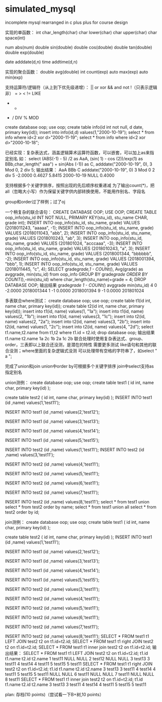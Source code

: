 # simulated_mysql
incomplete mysql rearranged in c plus plus for course design

实现的单函数：
int char_length(char)
char lower(char)
char upper(char)
char space(int)

num abs(num)
double sin(double)
double cos(double)
double tan(double)
double exp(double)

date adddate(d,n)
time addtime(d,n)

实现的聚合函数：
double avg(double)
int count(exp)
auto max(exp)
auto min(exp)


支持运算符/逻辑符（从上到下优先级递增）：
|| or xor
&& and
not !（只表示逻辑非）
= > < != LIKE
+ -
* / DIV % MOD


create database oop;
use oop;
create table info(id int not null, d date, primary key(id));
insert into info(id,d) values(1,"2000-10-19");
select * from info where id<2 xor d>"2000-11-19";
select * from info where id<2 xor d>"2000-10-18";

已经实现：复杂表达式，涵盖逻辑算术运算符函数，可以嵌套，可以加上as来指定别名
如：
select (ABS(-1) - 5) /2 as AaA, (sin( 1) - cos (2))/exp(1) as BBb,char_length("  aaa") + sin(Abs (-1)) as C, adddate("2000-10-19", 0), 3 Mod 0, 2 div 5;
输出结果：
AaA     BBb     C       adddate("2000-10-19", 0)        3 Mod 0 2 div 5
-2.0000 0.4627  5.8415  2000-10-19      NULL    0.4000

支持根据多个关键字排序，按照出现的先后顺序权重递减
为了输出count(*)，把all（忽略大小写）作为保留关键字供内部转换使用，不能用作别名、字段名

group和order过了样例；过了oj

一个稍复杂的联合语句：
CREATE DATABASE OOP;
USE OOP;
CREATE TABLE oop_info(stu_id INT NOT NULL, PRIMARY KEY(stu_id), stu_name CHAR, grade int);
INSERT INTO oop_info(stu_id, stu_name, grade) VALUES (2018011243, "aaaaa", -1);
INSERT INTO oop_info(stu_id, stu_name, grade) VALUES (2018011043, "abb", 2);
INSERT INTO oop_info(stu_id, stu_name, grade) VALUES (2018010243, "ab", 3);
INSERT INTO oop_info(stu_id, stu_name, grade) VALUES (201801024, "acccaaa", -3);
INSERT INTO oop_info(stu_id, stu_name, grade) VALUES (2018010243, "a", 3);
INSERT INTO oop_info(stu_id, stu_name, grade) VALUES (2018001344, "bbbbbb", -2);
INSERT INTO oop_info(stu_id, stu_name, grade) VALUES (2018001394, "bbb", 1);
INSERT INTO oop_info(stu_id, stu_name, grade) VALUES (2018011445, "c", 4);
SELECT grade*grade,1 - COUNt(*), Avg(grade) as avggrade, min(stu_id) from oop_info GROUP BY grade*grade ORDER BY COUNT(*),-min(stu_id) where char_length(stu_name)+grade = 4;
DROP DATABASE OOP;
输出结果
grade*grade     1 - COUNt(*)    avggrade        min(stu_id)
4       0       -2.0000 2018001344
1       -1      0.0000  2018001394
9       -1      0.0000  201801024

多表联合where测试：
create database oop;
use oop;
create table t1(id int, name char, primary key(id));
create table t2(id int, name char, primary key(id));
insert into t1(id, name) values(1, "1a");
insert into t1(id, name) values(2, "1b");
insert into t1(id, name) values(3, "1c");
insert into t2(id, name) values(2, "2a");
insert into t2(id, name) values(3, "2b");
insert into t2(id, name) values(1, "2c");
insert into t2(id, name) values(4, "2d");
select t1.name,t2.name from t1,t2 where t1.id = t2.id;
drop database oop;
输出结果
t1.name t2.name
1a      2c
1b      2a
1c      2b
联合处理时使用复杂表达式、group、order，三表即以上联合还没测，是潜在的特性
需要更多测试
like语句和其他的联合没测；where里面的复杂逻辑式没测
可以处理带有空格的字符串了，如select " a ";

完成了union和join
union中order by可根据多个关键字排序
join中select支持as指定别名

union测例：
create database oop;
use oop;
create table test1 (
id int,
 name char, primary key(id)
);

create table test2 (
id int,
 name char, primary key(id)
);
INSERT INTO test1 (id ,name) values(1,'test11');

INSERT INTO test1 (id ,name) values(2,'test12');

INSERT INTO test1 (id ,name) values(3,'test13');

INSERT INTO test1 (id ,name) values(4,'test14');

INSERT INTO test1 (id ,name) values(5,'test15');


INSERT INTO test2 (id ,name) values(1,'test11');
INSERT INTO test2 (id ,name) values(3,'test11');

INSERT INTO test2 (id ,name) values(4,'test11');

INSERT INTO test2 (id ,name) values(5,'test11');

INSERT INTO test2 (id ,name) values(6,'test11');

INSERT INTO test2 (id ,name) values(7,'test11');

INSERT INTO test2 (id ,name) values(8,'test11');
select * from test1 union select * from test2 order by name;
select * from test1 union all select * from test2 order by id;

join测例：
create database oop;
use oop;
create table test1 (
id int,
 name char, primary key(id)
);

create table test2 (
id int,
 name char, primary key(id)
);
INSERT INTO test1 (id ,name) values(1,'test11');

INSERT INTO test1 (id ,name) values(2,'test12');

INSERT INTO test1 (id ,name) values(3,'test13');

INSERT INTO test1 (id ,name) values(4,'test14');

INSERT INTO test1 (id ,name) values(5,'test15');


INSERT INTO test2 (id ,name) values(3,'test11');

INSERT INTO test2 (id ,name) values(4,'test11');

INSERT INTO test2 (id ,name) values(5,'test11');

INSERT INTO test2 (id ,name) values(6,'test11');

INSERT INTO test2 (id ,name) values(7,'test11');

INSERT INTO test2 (id ,name) values(8,'test11');
SELECT * FROM test1 t1 LEFT JOIN  test2 t2 on t1.id=t2.id;
SELECT * FROM test1 t1 right JOIN  test2 t2 on t1.id=t2.id;
SELECT * FROM test1 t1  inner join  test2 t2 on t1.id=t2.id;
输出结果：
SELECT * FROM test1 t1 LEFT JOIN  test2 t2 on t1.id=t2.id;
t1.id   t1.name t2.id   t2.name
1       test11  NULL    NULL
2       test12  NULL    NULL
3       test13  3       test11
4       test14  4       test11
5       test15  5       test11
SELECT * FROM test1 t1 right JOIN  test2 t2 on t1.id=t2.id;
t1.id   t1.name t2.id   t2.name
3       test13  3       test11
4       test14  4       test11
5       test15  5       test11
NULL    NULL    6       test11
NULL    NULL    7       test11
NULL    NULL    8       test11
SELECT * FROM test1 t1  inner join  test2 t2 on t1.id=t2.id;
t1.id   t1.name t2.id   t2.name
3       test13  3       test11
4       test14  4       test11
5       test15  5       test11


plan:
存档(10 points)（尝试看一下B+树,10 points）
